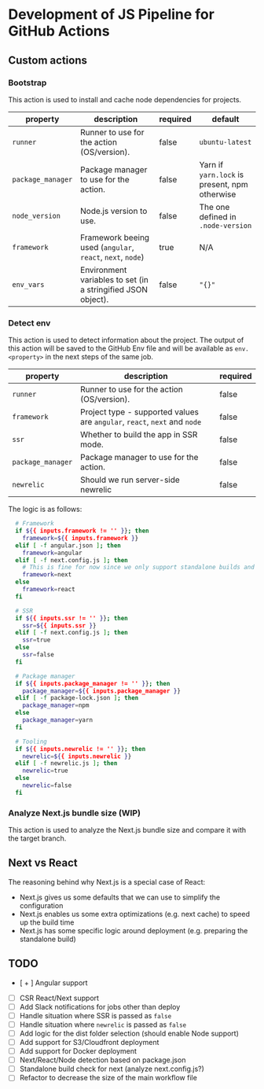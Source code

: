 # Development of JS Pipeline for GitHub Actions

## Custom actions

### Bootstrap

This action is used to install and cache node dependencies for projects.

| property | description | required | default |
| --- | --- | --- | --- |
| `runner` | Runner to use for the action (OS/version). | false | `ubuntu-latest` |
| `package_manager` | Package manager to use for the action. | false | Yarn if `yarn.lock` is present, npm otherwise |
| `node_version` | Node.js version to use. | false | The one defined in `.node-version` |
| `framework` | Framework beeing used (`angular`, `react`, `next`, `node`) | true | N/A |
| `env_vars` | Environment variables to set (in a stringified JSON object). | false | `"{}"` |

### Detect env

This action is used to detect information about the project. The output of this action will be saved to the GitHub Env file and will be available as `env.<property>` in the next steps of the same job.

| property | description | required |
| --- | --- | --- |
| `runner` | Runner to use for the action (OS/version). | false |
| `framework` | Project type - supported values are `angular`, `react`, `next` and `node` | false |
| `ssr` | Whether to build the app in SSR mode. | false |
| `package_manager` | Package manager to use for the action. | false |
| `newrelic` | Should we run server-side newrelic | false |

The logic is as follows:

```bash
  # Framework
  if ${{ inputs.framework != '' }}; then
    framework=${{ inputs.framework }}
  elif [ -f angular.json ]; then
    framework=angular
  elif [ -f next.config.js ]; then
    # This is fine for now since we only support standalone builds and this needs to be set in the next config
    framework=next
  else
    framework=react
  fi

  # SSR
  if ${{ inputs.ssr != '' }}; then
    ssr=${{ inputs.ssr }}
  elif [ -f next.config.js ]; then
    ssr=true
  else
    ssr=false
  fi

  # Package manager
  if ${{ inputs.package_manager != '' }}; then
    package_manager=${{ inputs.package_manager }}
  elif [ -f package-lock.json ]; then
    package_manager=npm
  else
    package_manager=yarn
  fi

  # Tooling
  if ${{ inputs.newrelic != '' }}; then
    newrelic=${{ inputs.newrelic }}
  elif [ -f newrelic.js ]; then
    newrelic=true
  else
    newrelic=false
  fi
```

### Analyze Next.js bundle size (WIP)

This action is used to analyze the Next.js bundle size and compare it with the target branch.

## Next vs React

The reasoning behind why Next.js is a special case of React:

* Next.js gives us some defaults that we can use to simplify the configuration
* Next.js enables us some extra optimizations (e.g. next cache) to speed up the build time
* Next.js has some specific logic around deployment (e.g. preparing the standalone build)

## TODO

* [ + ] Angular support
* [ ] CSR React/Next support
* [ ] Add Slack notifications for jobs other than deploy
* [ ] Handle situation where SSR is passed as `false`
* [ ] Handle situation where `newrelic` is passed as `false`
* [ ] Add logic for the dist folder selection (should enable Node support)
* [ ] Add support for S3/Cloudfront deployment
* [ ] Add support for Docker deployment
* [ ] Next/React/Node detection based on package.json
* [ ] Standalone build check for next (analyze next.config.js?)
* [ ] Refactor to decrease the size of the main workflow file
